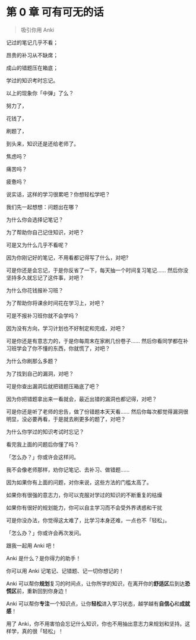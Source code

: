 # 第 0 章 可有可无的话
> 吸引你用 Anki

记过的笔记几乎不看；

昂贵的补习从不缺席；

成山的错题压在箱底；

学过的知识考时忘记。

以上的现象你「中弹」了么？

努力了，

花钱了，

刷题了，

到头来，知识还是还给老师了。

焦虑吗？

痛苦吗？

疲惫吗？

说实话，这样的学习很累吧？你想轻松学吧？

我们先一起想想：问题出在哪？


为什么你会选择记笔记？

为了帮助你自己记住知识，对吧？

可是又为什么几乎不看呢？

因为你刚记好的笔记，不用看都记得写了什么，对吧?

可是你还是会忘记，于是你反省了一下，每天抽一个时间复习笔记……
然后你没坚持多久就忘记了这件事，对吧？


为什么你花钱报补习班？

为了帮助你将课余时间花在学习上，对吧？

可是不报补习班你就不会学吗？

因为没有方向，学习计划也不好制定和完成，对吧？

可是你还是有意志力的，于是你每周末在家刷几份卷子……
然后你看同学都在补习班学会了你不懂的东西，你就慌了，对吧？


为什么你刷那么多题？

为了找到自己的漏洞，对吧？

可是你查出漏洞后就把错题压箱底了吧？

因为你把错题拿出来一看就会，最近出错的漏洞也都记得，对吧？

可是你还是听了老师的忠告，做了份错题本天天看……
然后你每次都觉得漏洞很明显，没必要再看，于是就去刷更多的题了，对吧？


为什么你学过的知识考试时忘记？

看完我上面的问题后你懂了吗？

「怎么办？」你或许会这样问。

我不会像老师那样，劝你记笔记、去补习、做错题……

因为如果你有上面的问题，对你来说，这些方法的门槛太高了。

如果你有很强的意志力，你可以克服对学过的知识的不断重复的枯燥

如果你有很好的规划能力，你可以自主学习而不会受外界诱惑和干扰

可是你没办法，你觉得这太难了，比学习本身还难，一点也不「轻松」。

「怎么办？」你或许会再次发问。


跟我一起用 Anki 吧！

Anki 是什么？是你得力的助手！

你可以用 Anki 记笔记、记错题、记一切你想记的！

Anki 可以帮你**规划**复习的时间点，让你所学的知识，在离开你的**舒适区**后到达**恐慌区**前，重新回到你身边！

Anki 可以帮你**专注**一个知识点，让你**轻松**进入学习状态，越学越有**自信心**和**成就感**！

用了 Anki，你不用害怕会忘记什么知识，你也不用抽出意志力来规划和坚持。这样学，真的很「轻松」！
